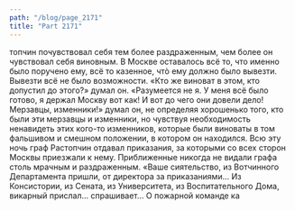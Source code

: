 ```yaml
---
path: "/blog/page_2171"
title: "Part 2171"
---
```


топчин почувствовал себя тем более раздраженным, чем более он чувствовал себя виновным. В Москве оставалось всё то, что именно было поручено ему, всё то казенное, чтò ему должно было вывезти. Вывезти всё не было возможности.
«Кто же виноват в этом, кто допустил до этого?» думал он. «Разумеется не я. У меня всё было готово, я держал Москву вот как! И вот до чего они довели дело! Мерзавцы, изменники!» думал он, не определяя хорошенько того, кто были эти мерзавцы и изменники, но чувствуя необходимость ненавидеть этих кого-то изменников, которые были виноваты в том фальшивом и смешном положении, в котором он находился.
Всю эту ночь граф Растопчин отдавал приказания, за которыми со всех сторон Москвы приезжали к нему. Приближенные никогда не видали графа столь мрачным и раздраженным.
«Ваше сиятельство, из Вотчинного Департамента пришли, от директора за приказаниями... Из Консистории, из Сената, из Университета, из Воспитательного Дома, викарный прислал... спрашивает... О пожарной команде ка

